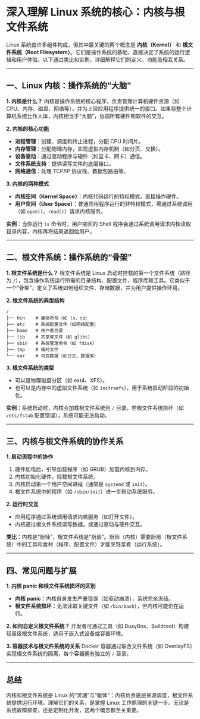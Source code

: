 # 深入理解 Linux 系统的核心：内核与根文件系统

Linux 系统由许多组件构成，但其中最关键的两个概念是 **内核（Kernel）** 和 **根文件系统（Root Filesystem）**。它们是操作系统的基础，直接决定了系统的运行逻辑和用户体验。以下通过类比和实例，详细解释它们的定义、功能及相互关系。

---

## 一、Linux 内核：操作系统的“大脑”

**1. 内核是什么？**
内核是操作系统的核心程序，负责管理计算机硬件资源（如 CPU、内存、磁盘、网络等），并为上层应用程序提供统一的接口。如果将整个计算机系统比作人体，内核相当于“大脑”，协调所有硬件和软件的交互。

**2. 内核的核心功能**

- **进程管理**：创建、调度和终止进程，分配 CPU 时间片。
- **内存管理**：分配物理内存，实现虚拟内存机制（如分页、交换）。
- **设备驱动**：通过驱动程序与硬件（如显卡、网卡）通信。
- **文件系统支持**：提供读写文件的底层接口。
- **网络通信**：处理 TCP/IP 协议栈、数据包路由等。

**3. 内核的两种模式**

- **内核空间（Kernel Space）**：内核代码运行的特权模式，直接操作硬件。
- **用户空间（User Space）**：普通应用程序运行的非特权模式，需通过系统调用（如 `open()`、`read()`）请求内核服务。

**实例**：当你运行 `ls` 命令时，用户空间的 Shell 程序会通过系统调用请求内核读取目录内容，内核再将结果返回给用户。

---

## 二、根文件系统：操作系统的“骨架”

**1. 根文件系统是什么？**
根文件系统是 Linux 启动时挂载的第一个文件系统（路径为 `/`），包含操作系统运行所需的目录结构、配置文件、程序库和工具。它类似于一个“骨架”，定义了系统如何组织文件、存储数据，并为用户提供操作环境。

**2. 根文件系统的典型结构**

```
/
├── bin    # 基础命令（如 ls、cp）
├── etc    # 系统配置文件（如网络配置）
├── home   # 用户家目录
├── lib    # 共享库文件（如 glibc）
├── sbin   # 系统管理命令（如 fdisk）
├── tmp    # 临时文件
└── var    # 可变数据（如日志、数据库）
```

**3. 根文件系统的类型**

- 可以是物理磁盘分区（如 ext4、XFS）。
- 也可以是内存中的虚拟文件系统（如 `initramfs`），用于系统启动阶段的初始化。

**实例**：系统启动时，内核会加载根文件系统到 `/` 目录。若根文件系统损坏（如 `/etc/fstab` 配置错误），系统可能无法启动。

---

## 三、内核与根文件系统的协作关系

**1. 启动流程中的协作**

1. 硬件加电后，引导加载程序（如 GRUB）加载内核到内存。
2. 内核初始化硬件，挂载根文件系统。
3. 内核启动第一个用户空间进程（通常是 `systemd` 或 `init`）。
4. 根文件系统中的程序（如 `/sbin/init`）进一步启动系统服务。

**2. 运行时交互**

- 应用程序通过系统调用请求内核服务（如打开文件）。
- 内核通过根文件系统读写数据，或通过驱动与硬件交互。

**类比**：内核是“厨师”，根文件系统是“厨房”。厨师（内核）需要厨房（根文件系统）中的工具和食材（程序、配置文件）才能烹饪菜肴（运行系统）。

---

## 四、常见问题与扩展

**1. 内核 panic 和根文件系统损坏的区别**

- **内核 panic**：内核自身发生严重错误（如驱动崩溃），系统完全冻结。
- **根文件系统损坏**：无法读取关键文件（如 `/bin/bash`），但内核可能仍在运行。

**2. 如何自定义根文件系统？**
开发者可通过工具（如 BusyBox、Buildroot）构建轻量级根文件系统，适用于嵌入式设备或容器环境。

**3. 容器技术与根文件系统的关系**
Docker 容器通过联合文件系统（如 OverlayFS）实现根文件系统的隔离，每个容器拥有独立的 `/` 目录。

---

## 总结

内核和根文件系统是 Linux 的“灵魂”与“躯体”：内核负责底层资源调度，根文件系统提供运行环境。理解它们的关系，是掌握 Linux 工作原理的关键一步。无论是系统故障排查，还是定制化开发，这两个概念都至关重要。
